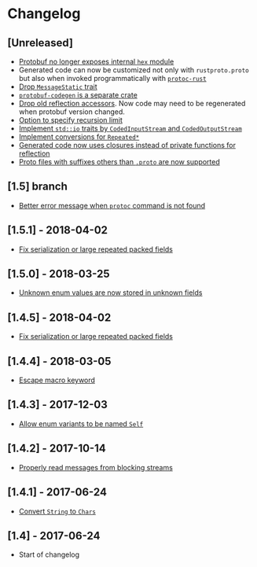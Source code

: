 # Changelog

## [Unreleased]

- [Protobuf no longer exposes internal `hex`
  module](https://github.com/stepancheg/rust-protobuf/commit/8ad9687529a565c5ef2db93732cc20c8d8d22f00)
- Generated code can now be customized not only with `rustproto.proto`
  but also when invoked programmatically with
  [`protoc-rust`](https://github.com/stepancheg/rust-protobuf/blob/b8573bd53cf5a9611598abbf02b71c49e59a8891/protobuf-codegen/src/customize.rs#L9)
- [Drop `MessageStatic` trait](https://github.com/stepancheg/rust-protobuf/issues/214)
- [`protobuf-codegen` is a separate crate](https://github.com/stepancheg/rust-protobuf/pull/261)
- [Drop old reflection
  accessors](https://github.com/stepancheg/rust-protobuf/commit/7a03aee4e67bdd25ae6c403f37386707a0ab5eb9).
  Now code may need to be regenerated when protobuf version changed.
- [Option to specify recursion limit](https://github.com/stepancheg/rust-protobuf/pull/248)
- [Implement `std::io` traits by `CodedInputStream` and
  `CodedOutputStream`](https://github.com/stepancheg/rust-protobuf/pull/232)
- [Implement conversions for `Repeated*`](https://github.com/stepancheg/rust-protobuf/pull/236)
- [Generated code now uses closures instead of private functions
  for reflection](https://github.com/stepancheg/rust-protobuf/pull/267)
- [Proto files with suffixes others than `.proto`
  are now supported](https://github.com/stepancheg/rust-protobuf/pull/265)

## [1.5] branch
- [Better error message when `protoc` command is not
  found](https://github.com/stepancheg/rust-protobuf/commit/d59eb368deea1d292a161c3f30ff1123a022046d)

## [1.5.1] - 2018-04-02
- [Fix serialization or large repeated packed fields](https://github.com/stepancheg/rust-protobuf/issues/281)

## [1.5.0] - 2018-03-25
- [Unknown enum values are now stored in unknown fields](https://github.com/stepancheg/rust-protobuf/pull/276)

## [1.4.5] - 2018-04-02
- [Fix serialization or large repeated packed fields](https://github.com/stepancheg/rust-protobuf/issues/281)

## [1.4.4] - 2018-03-05
- [Escape macro keyword](https://github.com/stepancheg/rust-protobuf/pull/269)

## [1.4.3] - 2017-12-03
- [Allow enum variants to be named `Self`](https://github.com/stepancheg/rust-protobuf/pull/259)

## [1.4.2] - 2017-10-14
- [Properly read messages from blocking streams](https://github.com/stepancheg/rust-protobuf/issues/157)

## [1.4.1] - 2017-06-24
- [Convert `String` to `Chars`](https://github.com/stepancheg/rust-protobuf/pull/225)

## [1.4] - 2017-06-24
- Start of changelog
